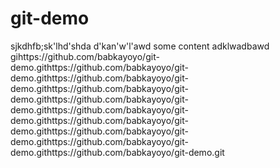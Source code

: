 # git-demo
sjkdhfb;sk'lhd'shda
d'kan'w'l'awd
some content
adklwadbawd
gihttps://github.com/babkayoyo/git-demo.githttps://github.com/babkayoyo/git-demo.githttps://github.com/babkayoyo/git-demo.githttps://github.com/babkayoyo/git-demo.githttps://github.com/babkayoyo/git-demo.githttps://github.com/babkayoyo/git-demo.githttps://github.com/babkayoyo/git-demo.githttps://github.com/babkayoyo/git-demo.githttps://github.com/babkayoyo/git-demo.githttps://github.com/babkayoyo/git-demo.git